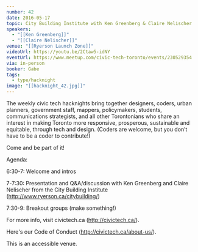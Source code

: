```yaml
---
number: 42
date: 2016-05-17
topic: City Building Institute with Ken Greenberg & Claire Nelischer
speakers:
  - "[[Ken Greenberg]]"
  - "[[Claire Nelischer]]"
venue: "[[Ryerson Launch Zone]]"
videoUrl: https://youtu.be/2Ctaw5-idNY
eventUrl: https://www.meetup.com/civic-tech-toronto/events/230529354
via: in-person
booker: Gabe
tags:
  - type/hacknight
image: "[[hacknight_42.jpg]]"
---
```


The weekly civic tech hacknights bring together designers, coders, urban planners, government staff, mappers, policymakers, students, communications strategists, and all other Torontonians who share an interest in making Toronto more responsive, prosperous, sustainable and equitable, through tech and design. (Coders are welcome, but you don’t have to be a coder to contribute!)

Come and be part of it!

Agenda:

6:30-7: Welcome and intros

7-7:30: Presentation and Q&A/discussion with Ken Greenberg and Claire Nelischer from the City Building Institute (http://www.ryerson.ca/citybuilding/)

7:30-9: Breakout groups (make something!)

For more info, visit civictech.ca (http://civictech.ca/).

Here's our Code of Conduct (http://civictech.ca/about-us/).

This is an accessible venue.